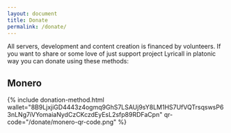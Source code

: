 ```yaml
---
layout: document
title: Donate
permalink: /donate/
---
```


All servers, development and content creation is financed by volunteers.
If you want to share or some love of just support project Lyricall in platonic way
you can donate using these methods:

## Monero
{% include donation-method.html
wallet="8B9LjxjiGD4443z4ogmq9GhS7LSAUj9sY8LM1HS7UfVQTrsqswsP63nLNg7iVYomaiaNydCzCKczdEyEsL2sfp89RDFaCpn" 
qr-code="/donate/monero-qr-code.png" %}

